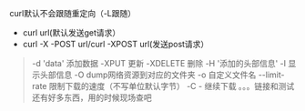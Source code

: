 ﻿
curl默认不会跟随重定向（-L跟随）
- curl url(默认发送get请求）
- curl -X -POST url/curl -XPOST url(发送post请求）
> -d 'data'      添加数据
> -XPUT          更新
> -XDELETE     删除
> -H '添加的头部信息'
> -I          显示头部信息
> -O       dump网络资源到对应的文件夹 -o 自定义文件名
> --limit-rate  限制下载的速度（不写单位默认字节）
> -C -  继续下载
> 。。。链接和测试还有好多东西，用的时候现场查吧

